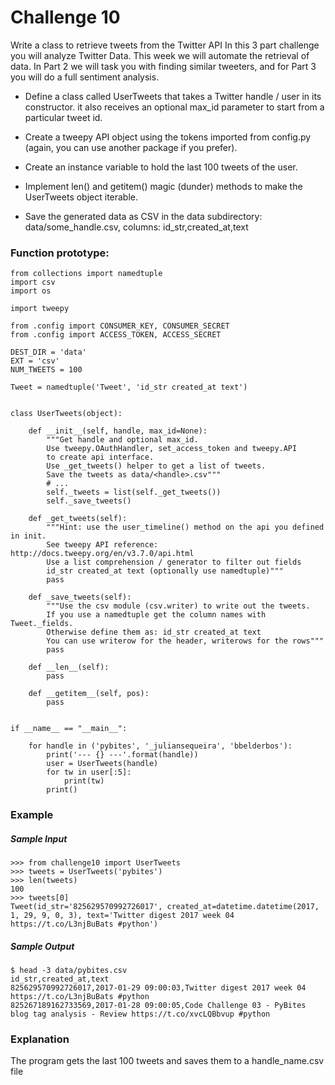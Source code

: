 # Challenge 10
Write a class to retrieve tweets from the Twitter API
In this 3 part challenge you will analyze Twitter Data.
This week we will automate the retrieval of data. In Part 2 we will
task you with finding similar tweeters, and for Part 3 you will do a
full sentiment analysis.

- Define a class called UserTweets that takes a Twitter handle / user in its constructor. it also receives an optional max_id parameter to start from a particular tweet id.

- Create a tweepy API object using the tokens imported from config.py (again, you can use another package if you prefer).

- Create an instance variable to hold the last 100 tweets of the user.

- Implement len() and getitem() magic (dunder) methods to make the UserTweets object iterable.

- Save the generated data as CSV in the data subdirectory: data/some_handle.csv, columns: id_str,created_at,text


### Function prototype:
    from collections import namedtuple
    import csv
    import os

    import tweepy

    from .config import CONSUMER_KEY, CONSUMER_SECRET
    from .config import ACCESS_TOKEN, ACCESS_SECRET

    DEST_DIR = 'data'
    EXT = 'csv'
    NUM_TWEETS = 100

    Tweet = namedtuple('Tweet', 'id_str created_at text')


    class UserTweets(object):

        def __init__(self, handle, max_id=None):
            """Get handle and optional max_id.
            Use tweepy.OAuthHandler, set_access_token and tweepy.API
            to create api interface.
            Use _get_tweets() helper to get a list of tweets.
            Save the tweets as data/<handle>.csv"""
            # ...
            self._tweets = list(self._get_tweets())
            self._save_tweets()

        def _get_tweets(self):
            """Hint: use the user_timeline() method on the api you defined in init.
            See tweepy API reference: http://docs.tweepy.org/en/v3.7.0/api.html
            Use a list comprehension / generator to filter out fields
            id_str created_at text (optionally use namedtuple)"""
            pass

        def _save_tweets(self):
            """Use the csv module (csv.writer) to write out the tweets.
            If you use a namedtuple get the column names with Tweet._fields.
            Otherwise define them as: id_str created_at text
            You can use writerow for the header, writerows for the rows"""
            pass

        def __len__(self):
            pass

        def __getitem__(self, pos):
            pass


    if __name__ == "__main__":

        for handle in ('pybites', '_juliansequeira', 'bbelderbos'):
            print('--- {} ---'.format(handle))
            user = UserTweets(handle)
            for tw in user[:5]:
                print(tw)
            print()
 
### Example
##### Sample Input
    >>> from challenge10 import UserTweets
    >>> tweets = UserTweets('pybites')
    >>> len(tweets)
    100
    >>> tweets[0]
    Tweet(id_str='825629570992726017', created_at=datetime.datetime(2017, 1, 29, 9, 0, 3), text='Twitter digest 2017 week 04 https://t.co/L3njBuBats #python')
 
##### Sample Output
    $ head -3 data/pybites.csv
    id_str,created_at,text
    825629570992726017,2017-01-29 09:00:03,Twitter digest 2017 week 04 https://t.co/L3njBuBats #python
    825267189162733569,2017-01-28 09:00:05,Code Challenge 03 - PyBites blog tag analysis - Review https://t.co/xvcLQBbvup #python
 
### Explanation
The program gets the last 100 tweets and saves them to a handle_name.csv file
